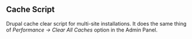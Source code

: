 ## Cache Script ##

Drupal cache clear script for multi-site installations. It does the same thing of *Performance -> Clear All Caches* option in the Admin Panel.
